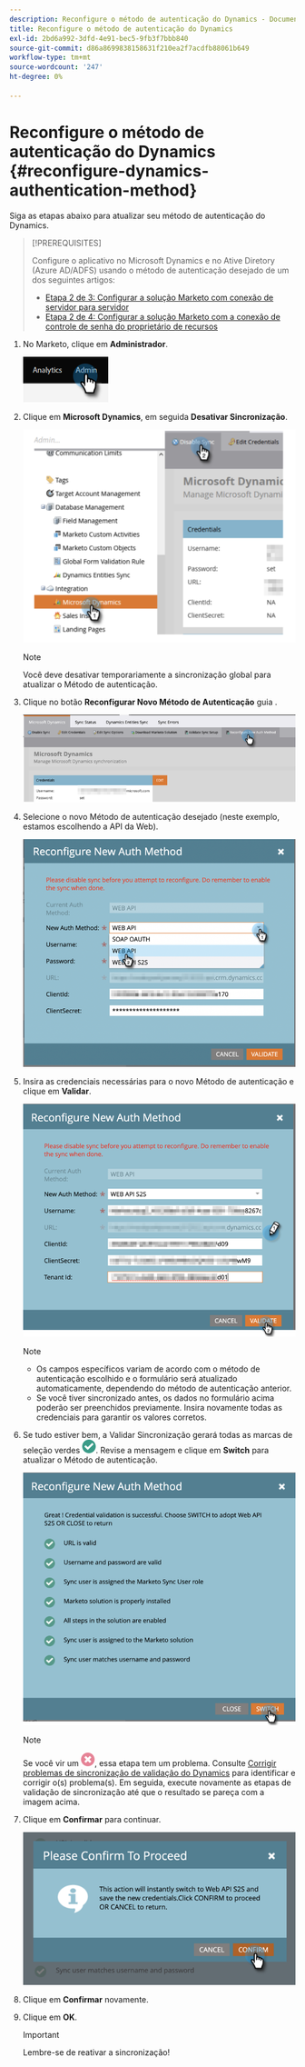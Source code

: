 ```yaml
---
description: Reconfigure o método de autenticação do Dynamics - Documentos do Marketo - Documentação do produto
title: Reconfigure o método de autenticação do Dynamics
exl-id: 2bd6a992-3dfd-4e91-bec5-9fb3f7bbb840
source-git-commit: d86a8699838158631f210ea2f7acdfb88061b649
workflow-type: tm+mt
source-wordcount: '247'
ht-degree: 0%

---
```


# Reconfigure o método de autenticação do Dynamics {#reconfigure-dynamics-authentication-method}

Siga as etapas abaixo para atualizar seu método de autenticação do Dynamics.

>[!PREREQUISITES]
>
>Configure o aplicativo no Microsoft Dynamics e no Ative Diretory (Azure AD/ADFS) usando o método de autenticação desejado de um dos seguintes artigos:
>* [Etapa 2 de 3: Configurar a solução Marketo com conexão de servidor para servidor](/help/marketo/product-docs/crm-sync/microsoft-dynamics-sync/sync-setup/microsoft-dynamics-365-with-s2s-connection/step-2-of-3-set-up.md)
>* [Etapa 2 de 4: Configurar a solução Marketo com a conexão de controle de senha do proprietário de recursos](/help/marketo/product-docs/crm-sync/microsoft-dynamics-sync/sync-setup/microsoft-dynamics-365-with-ropc-connection/step-2-of-4-set-up.md)


1. No Marketo, clique em **Administrador**.

   ![](assets/reconfigure-dynamics-authentication-method-1.png)

1. Clique em **Microsoft Dynamics**, em seguida **Desativar Sincronização**.

   ![](assets/reconfigure-dynamics-authentication-method-2.png)

   >[!NOTE]
   >
   >Você deve desativar temporariamente a sincronização global para atualizar o Método de autenticação.

1. Clique no botão **Reconfigurar Novo Método de Autenticação** guia .

   ![](assets/reconfigure-dynamics-authentication-method-3.png)

1. Selecione o novo Método de autenticação desejado (neste exemplo, estamos escolhendo a API da Web).

   ![](assets/reconfigure-dynamics-authentication-method-4.png)

1. Insira as credenciais necessárias para o novo Método de autenticação e clique em **Validar**.

   ![](assets/reconfigure-dynamics-authentication-method-5.png)

   >[!NOTE]
   >
   >* Os campos específicos variam de acordo com o método de autenticação escolhido e o formulário será atualizado automaticamente, dependendo do método de autenticação anterior.
   >* Se você tiver sincronizado antes, os dados no formulário acima poderão ser preenchidos previamente. Insira novamente todas as credenciais para garantir os valores corretos.


1. Se tudo estiver bem, a Validar Sincronização gerará todas as marcas de seleção verdes ![](assets/green-check.png). Revise a mensagem e clique em **Switch** para atualizar o Método de autenticação.

   ![](assets/reconfigure-dynamics-authentication-method-6.png)

   >[!NOTE]
   >
   >Se você vir um ![](assets/red-x.png), essa etapa tem um problema. Consulte [Corrigir problemas de sincronização de validação do Dynamics](/help/marketo/product-docs/crm-sync/microsoft-dynamics-sync/sync-setup/validate-microsoft-dynamics-sync/fix-dynamics-validation-sync-issues.md) para identificar e corrigir o(s) problema(s). Em seguida, execute novamente as etapas de validação de sincronização até que o resultado se pareça com a imagem acima.

1. Clique em **Confirmar** para continuar.

   ![](assets/reconfigure-dynamics-authentication-method-7.png)

1. Clique em **Confirmar** novamente.

1. Clique em **OK**.

   >[!IMPORTANT]
   >
   >Lembre-se de reativar a sincronização!
